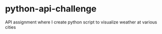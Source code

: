 # python-api-challenge
API assignment where I create python script to visualize weather at various cities
